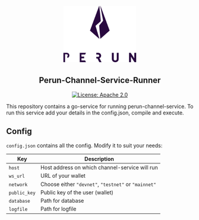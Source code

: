 <h1 align="center"><br>
    <a href="https://perun.network/"><img src=".assets/go-perun.png" alt="Perun" width="196"></a>
<br></h1>

<h2 align="center">Perun-Channel-Service-Runner</h2>

<p align="center">
  <a href="https://www.apache.org/licenses/LICENSE-2.0.txt"><img src="https://img.shields.io/badge/license-Apache%202-blue" alt="License: Apache 2.0"></a>
</p>

This repository contains a go-service for running perun-channel-service. To run this service add your details in the config.json, compile and execute. 

## Config

`config.json` contains all the config. Modify it to suit your needs:

| Key         | Description                                              |
|-------------|----------------------------------------------------------|
| `host`      | Host address on which channel-service will run          |
| `ws_url`    | URL of your wallet                                      |
| `network`   | Choose either `"devnet"`, `"testnet"` or `"mainnet"`    |
| `public_key`| Public key of the user (wallet)                         |
| `database`  | Path for database                                       |
| `logfile`   | Path for logfile                                        |
